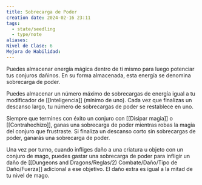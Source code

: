 ```yaml
---
title: Sobrecarga de Poder
creation date: 2024-02-16 23:11
tags:
  - state/seedling
  - type/note
aliases: 
Nivel de Clase: 6
Mejora de Habilidad:
---
```

Puedes almacenar energía mágica dentro de ti mismo para luego potenciar tus conjuros dañinos. En su forma almacenada, esta energía se denomina sobrecarga de poder.

Puedes almacenar un número máximo de sobrecargas de energía igual a tu modificador de
[[Inteligencia]] (mínimo de uno). Cada vez que finalizas un descanso largo, tu número de sobrecargas de poder se restablece en uno. 

Siempre que termines con éxito un conjuro con [[Disipar magia]] o [[Contrahechizo]], ganas una sobrecarga de poder mientras robas la magia del conjuro que frustraste. Si finaliza un descanso corto sin sobrecargas de poder, ganarás una sobrecarga de poder.

Una vez por turno, cuando infliges daño a una criatura u objeto con un conjuro de mago, puedes
gastar una sobrecarga de poder para infligir un daño de [[Dungeons and Dragons/Reglas/2) Combate/Daño/Tipo de Daño/Fuerza]] adicional a ese objetivo. El daño extra es igual a la mitad de tu nivel de mago.

